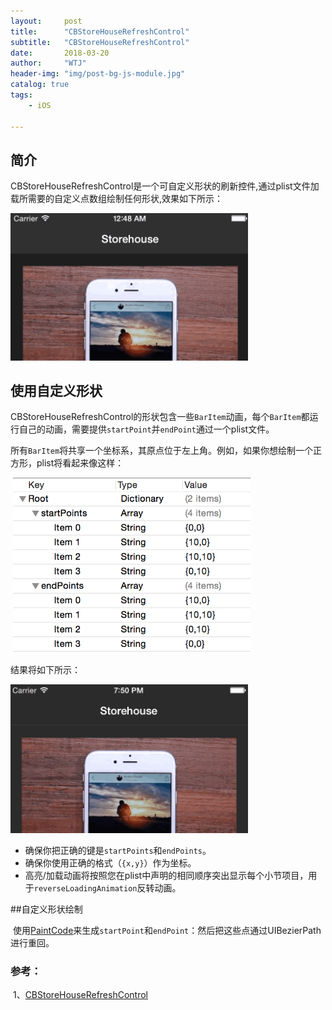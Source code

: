 ```yaml
---
layout:     post
title:      "CBStoreHouseRefreshControl"
subtitle:   "CBStoreHouseRefreshControl"
date:       2018-03-20
author:     "WTJ"
header-img: "img/post-bg-js-module.jpg"
catalog: true
tags:
    - iOS

---
```


## 简介

​	CBStoreHouseRefreshControl是一个可自定义形状的刷新控件,通过plist文件加载所需要的自定义点数组绘制任何形状,效果如下所示：

<div>
    <img class="shadow" src="/img/in-post/CBStoreHouseRefreshControl1.gif" width="380">
</div>

## 使用自定义形状

​	CBStoreHouseRefreshControl的形状包含一些`BarItem`动画，每个`BarItem`都运行自己的动画，需要提供`startPoint`并`endPoint`通过一个plist文件。

所有`BarItem`将共享一个坐标系，其原点位于左上角。例如，如果你想绘制一个正方形，plist将看起来像这样：

<div>

​   <img class="shadow" src="/img/in-post/square.png" width="380">

</div>


结果将如下所示：

<div>
    <img class="shadow" src="/img/in-post/square.gif" width="380">
​</div>

- 确保你把正确的键是`startPoints`和`endPoints`。
- 确保你使用正确的格式（`{x,y}`）作为坐标。
- 高亮/加载动画将按照您在plist中声明的相同顺序突出显示每个小节项目，用于`reverseLoadingAnimation`反转动画。



##自定义形状绘制

​	使用[PaintCode](http://www.paintcodeapp.com/)来生成`startPoint`和`endPoint`：然后把这些点通过UIBezierPath进行重回。

### 参考：

​	1、[CBStoreHouseRefreshControl](https://github.com/coolbeet/CBStoreHouseRefreshControl)

